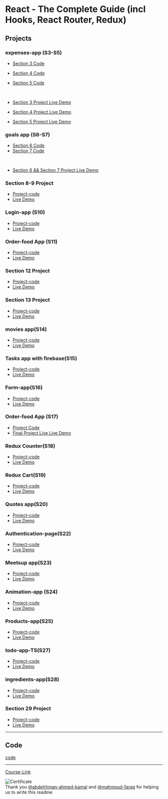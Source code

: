 # React - The Complete Guide (incl Hooks, React Router, Redux)

## Projects

### expenses-app (S3-S5)

- [Section 3 Code](./Projects/Expenses-app/S03-project)
- [Section 4 Code](./Projects/Expenses-app/S04-project/)
- [Section 5 Code](./Projects/Expenses-app/S05-project/)

  <br/>

- [Section 3 Project Live Demo](https://ex-app-one.netlify.app/)
- [Section 4 Project Live Demo](https://expenses-two.netlify.app/)
- [Section 5 Project Live Demo](https://inspiring-peony-6ecf14.netlify.app/)

### goals app (S6-S7)

- [Section 6 Code](./Projects/goals-app/S06-project/)
- [Section 7 Code](./Projects/goals-app/S07-project/)

<br/>

- [Section 6 && Section 7 Project Live Demo ](https://goals-app-mkhalid.netlify.app/)

### Section 8-9 Project

- [Project-code](./Projects/section-8-9-project)
- [Live Demo](https://sec-8-9-mkhalid.netlify.app/)

### Login-app (S10)

- [Project-code](./Projects/Login-app-s10/)
- [Live Demo](https://login-mkhalid.netlify.app/)

### Order-food App (S11)

- [Project-code](./Projects/order-food-app/S11-project/)
- [Live Demo](https://order-food-app-11.netlify.app/)

### Section 12 Project

- [Project-code](./Projects/S12-project)
- [Live Demo](https://sec-12-mkhalid.netlify.app/)

### Section 13 Project

- [Project-code](./Projects/S13-project)
- [Live Demo]()

### movies app(S14)

- [Project-code](./Projects/movies-app)
- [Live Demo]()

### Tasks app with firebase(S15)

- [Project-code](./Projects/task-app-firbase/)
- [Live Demo]()

### Form-app(S16)

- [Project-code](./Projects/form-app)
- [Live Demo](https://form-app-mkhalid.netlify.app/)

### Order-food App (S17)

- [Project Code](./Projects/order-food-app/S17-project/)
- [Final Project Live Live Demo]()

### Redux Counter(S18)

- [Project-code](./Projects/redux-counter)
- [Live Demo]()

### Redux Cart(S19)

- [Project-code](./Projects/redux-cart)
- [Live Demo]()

### Quotes app(S20)

- [Project-code](./Projects/quotes-app)
- [Live Demo]()

### Authentication-page(S22)

- [Project-code](./Projects/Authentication-page)
- [Live Demo]()

### Meetsup app(S23)

- [Project-code](./Projects/meetsup-app)
- [Live Demo]()

### Animation-app (S24)

- [Project-code](./Projects/animation-app)
- [Live Demo]()

### Products-app(S25)

- [Project-code](./Projects/Products-app)
- [Live Demo]()

### todo-app-TS(S27)

- [Project-code](./Projects/todo-app-TS)
- [Live Demo]()

### ingredients-app(S28)

- [Project-code](./Projects/ingredients-app/)
- [Live Demo]()

### Section 29 Project

- [Project-code](./Projects/Section-29/)
- [Live Demo]()

---

## Code

[code](Code)

---

[Course-Link](https://www.udemy.com/course/react-the-complete-guide-incl-redux/)<br>

![Certificate](https://udemy-certificate.s3.amazonaws.com/image/UC-19337b4a-a9ef-436f-8bc0-f7875970ab95.jpg?v=1661527660000)
<br>
Thank you [@abdelrhman-ahmed-kamal](https://github.com/Abdelrhman-ahmed-kamal) and [@mahmoud-farag](https://github.com/mahmoud-farag) for helping us to write this readme
